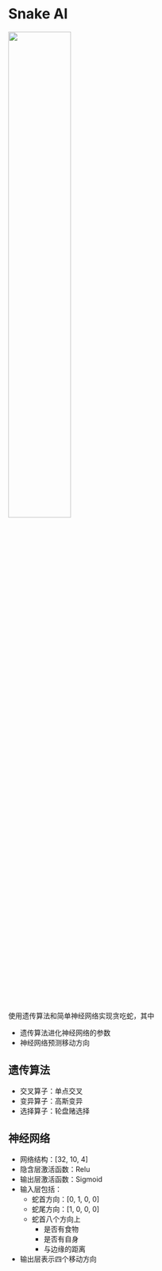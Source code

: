 # Snake AI

<img src="https://github.com/Ackeraa/snake/blob/master/snake.gif"  width="50%" height="50%" />

使用遗传算法和简单神经网络实现贪吃蛇，其中
* 遗传算法进化神经网络的参数
* 神经网络预测移动方向

## 遗传算法
* 交叉算子：单点交叉
* 变异算子：高斯变异
* 选择算子：轮盘赌选择

## 神经网络
* 网络结构：[32, 10, 4]
* 隐含层激活函数：Relu
* 输出层激活函数：Sigmoid
* 输入层包括：
  * 蛇首方向：[0, 1, 0, 0]
  * 蛇尾方向：[1, 0, 0, 0]
  * 蛇首八个方向上
    * 是否有食物
    * 是否有自身
    * 与边缘的距离
* 输出层表示四个移动方向

